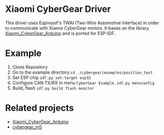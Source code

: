 # Xiaomi CyberGear Driver

This driver uses Espressif's TWAI (Two-Wire Automotive Interface) in 
order to communicate with Xiamoi CyberGear motors. It bases on the library 
[Xiaomi_CyberGear_Arduino](https://github.com/DanielKalicki/Xiaomi_CyberGear_Arduino) 
and is ported for ESP-IDF.


# Example

1. Clone Repository
2. Go to the example directory 
   `cd ./cybergear/examples/position_test`
3. Set ESP chip
   `idf.py set-target esp32`
4. Configure CAN TX/RX in menu `CyberGear Example`.
   `idf.py menuconfig`
5. Build, flash
   `idf.py build flash monitor`

# Related projects

* [Xiaomi_CyberGear_Arduino](https://github.com/DanielKalicki/Xiaomi_CyberGear_Arduino) 
* [cybergear_m5](https://github.com/project-sternbergia/cybergear_m5)